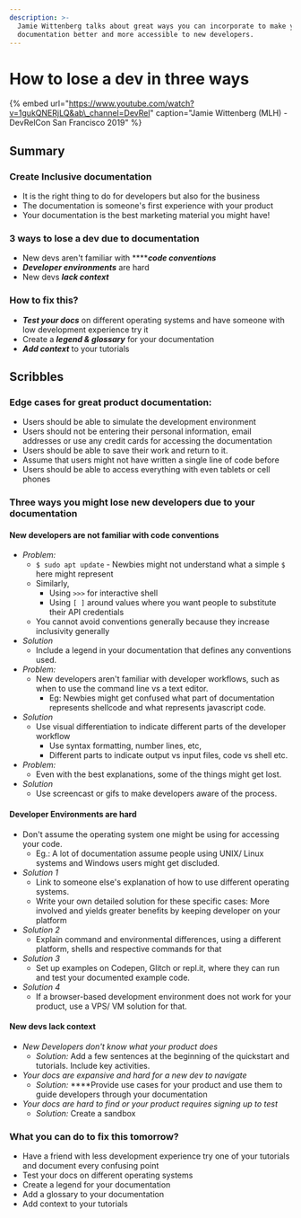 ```yaml
---
description: >-
  Jamie Wittenberg talks about great ways you can incorporate to make your
  documentation better and more accessible to new developers.
---
```


# How to lose a dev in three ways

{% embed url="https://www.youtube.com/watch?v=1gukQNERjLQ&ab\_channel=DevRel" caption="Jamie Wittenberg \(MLH\) - DevRelCon San Francisco 2019" %}

## Summary

### **Create Inclusive documentation** 

* It is the right thing to do for developers but also for the business
* The documentation is someone's first experience with your product
* Your documentation is the best marketing material you might have! 

### **3 ways to lose a dev due to documentation**

* New devs aren't familiar with ****_**code conventions**_
* _**Developer environments**_ are hard
* New devs _**lack context**_ 

### **How to fix this?**

* _**Test your docs**_ on different operating systems and have someone with low development experience try it
* Create a _**legend  & glossary**_ for your documentation
* _**Add context**_ to your tutorials

## Scribbles

### **Edge cases for great product documentation:**

* Users should be able to simulate the development environment
* Users should not be entering their personal information, email addresses or use any credit cards for accessing the documentation
* Users should be able to save their work and return to it.
* Assume that users might not have written a single line of code before
* Users should be able to access everything with even tablets or cell phones  

### **Three ways you might lose new developers due to your documentation**

#### **New developers are not familiar with code conventions**

* _Problem:_
  *  `$ sudo apt update` - Newbies might not understand what a simple `$` here might represent
    * Similarly, 
      * Using `>>>` for interactive shell
      * Using `[ ]` around values where you want people to substitute their API credentials
    * You cannot avoid conventions generally because they increase inclusivity generally
* _Solution_
  * Include a legend in your documentation that defines any conventions used. 
* _Problem:_ 
  * New developers aren't familiar with developer workflows, such as when to use the command line vs a text editor.
    * Eg: Newbies might get confused what part of documentation represents shellcode and what represents javascript code.
* _Solution_ 
  * Use visual differentiation to indicate different parts of the developer workflow
    * Use syntax formatting, number lines, etc,
    * Different parts to indicate output vs input files, code vs shell etc. 
* _Problem:_ 
  * Even with the best explanations, some of the things might get lost.
* _Solution_
  * Use screencast or gifs to make developers aware of the process. 

#### **Developer Environments are hard**

* Don't assume the operating system one might be using for accessing your code.
  * Eg.: A lot of documentation assume people using UNIX/ Linux systems and Windows users might get discluded. 
* _Solution 1_
  * Link to someone else's explanation of how to use different operating systems.
  * Write your own detailed solution for these specific cases: More involved and yields greater benefits by keeping developer on your platform
* _Solution 2_
  * Explain command and environmental differences, using a different platform, shells and respective commands for that
* _Solution 3_
  * Set up examples on Codepen, Glitch or repl.it, where they can run and test your documented example code.
* _Solution 4_
  * If a browser-based development environment does not work for your product, use a VPS/ VM solution for that.

#### **New devs lack context**

* _New Developers don't know what your product does_
  * _Solution:_ Add a few sentences at the beginning of the quickstart and tutorials. Include key activities. 
* _Your docs are expansive and hard for a new dev to navigate_
  * _Solution:_ ****Provide use cases for your product and use them to guide developers through your documentation 
* _Your docs are hard to find or your product requires signing up to test_
  * _Solution:_ Create a sandbox 

### **What you can do to fix this tomorrow?**

* Have a friend with less development experience try one of your tutorials and document every confusing point
* Test your docs on different operating systems
* Create a legend for your documentation
* Add a glossary to your documentation
* Add context to your tutorials





